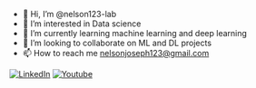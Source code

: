 - 👋 Hi, I’m @nelson123-lab
- 👀 I’m interested in Data science
- 🌱 I’m currently learning machine learning and deep learning
- 💞️ I’m looking to collaborate on ML and DL projects
- 📫 How to reach me nelsonjoseph123@gmail.com

[![LinkedIn](https://img.shields.io/badge/-LinkedIn-black.svg?style=flat-square&logo=linkedin&colorB=255)](https://www.linkedin.com/in/nelsonjoseph123/)
[![Youtube](https://img.shields.io/badge/-Youtube-black.svg?style=flat-square&logo=Youtube&colorB=955)](https://www.youtube.com/channel/UCj-j1k_3vC6F1rVgrEhDF7g)
<!---
nelson123-lab/nelson123-lab is a ✨ special ✨ repository because its `README.md` (this file) appears on your GitHub profile.
You can click the Preview link to take a look at your changes.
--->
